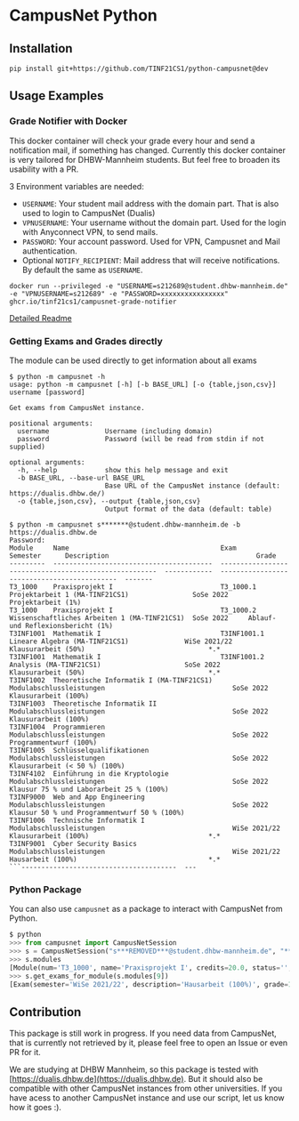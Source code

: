# CampusNet Python

## Installation

```
pip install git+https://github.com/TINF21CS1/python-campusnet@dev
```

## Usage Examples

### Grade Notifier with Docker

This docker container will check your grade every hour and send a notification mail, if something has changed. Currently this docker container is very tailored for DHBW-Mannheim students. But feel free to broaden its usability with a PR.

3 Environment variables are needed:

* `USERNAME`: Your student mail address with the domain part. That is also used to login to CampusNet (Dualis)
* `VPNUSERNAME`: Your username without the domain part. Used for the login with Anyconnect VPN, to send mails.
* `PASSWORD`: Your account password. Used for VPN, Campusnet and Mail authentication.
* Optional `NOTIFY_RECIPIENT`: Mail address that will receive notifications. By default the same as `USERNAME`.

```
docker run --privileged -e "USERNAME=s212689@student.dhbw-mannheim.de" -e "VPNUSERNAME=s212689" -e "PASSWORD=xxxxxxxxxxxxxxxx" ghcr.io/tinf21cs1/campusnet-grade-notifier
```

[Detailed Readme](./grades-docker/Readme.md)

### Getting Exams and Grades directly

The module can be used directly to get information about all exams

```
$ python -m campusnet -h
usage: python -m campusnet [-h] [-b BASE_URL] [-o {table,json,csv}] username [password]

Get exams from CampusNet instance.

positional arguments:
  username              Username (including domain)
  password              Password (will be read from stdin if not supplied)

optional arguments:
  -h, --help            show this help message and exit
  -b BASE_URL, --base-url BASE_URL
                        Base URL of the CampusNet instance (default: https://dualis.dhbw.de/)
  -o {table,json,csv}, --output {table,json,csv}
                        Output format of the data (default: table)
```

```
$ python -m campusnet s*******@student.dhbw-mannheim.de -b https://dualis.dhbw.de
Password: 
Module     Name                                      Exam                                                    Semester      Description                                     Grade
---------  ----------------------------------------  ------------------------------------------------------  ------------  --------------------------------------------  -------
T3_1000    Praxisprojekt I                           T3_1000.1 Projektarbeit 1 (MA-TINF21CS1)                SoSe 2022     Projektarbeit (1%)
T3_1000    Praxisprojekt I                           T3_1000.2 Wissenschaftliches Arbeiten 1 (MA-TINF21CS1)  SoSe 2022     Ablauf- und Reflexionsbericht (1%)
T3INF1001  Mathematik I                              T3INF1001.1 Lineare Algebra (MA-TINF21CS1)              WiSe 2021/22  Klausurarbeit (50%)                               *.*
T3INF1001  Mathematik I                              T3INF1001.2 Analysis (MA-TINF21CS1)                     SoSe 2022     Klausurarbeit (50%)                               *.*
T3INF1002  Theoretische Informatik I (MA-TINF21CS1)  Modulabschlussleistungen                                SoSe 2022     Klausurarbeit (100%)
T3INF1003  Theoretische Informatik II                Modulabschlussleistungen                                SoSe 2022     Klausurarbeit (100%)
T3INF1004  Programmieren                             Modulabschlussleistungen                                SoSe 2022     Programmentwurf (100%)
T3INF1005  Schlüsselqualifikationen                  Modulabschlussleistungen                                SoSe 2022     Klausurarbeit (< 50 %) (100%)
T3INF4102  Einführung in die Kryptologie             Modulabschlussleistungen                                SoSe 2022     Klausur 75 % und Laborarbeit 25 % (100%)
T3INF9000  Web and App Engineering                   Modulabschlussleistungen                                SoSe 2022     Klausur 50 % und Programmentwurf 50 % (100%)
T3INF1006  Technische Informatik I                   Modulabschlussleistungen                                WiSe 2021/22  Klausurarbeit (100%)                              *.*
T3INF9001  Cyber Security Basics                     Modulabschlussleistungen                                WiSe 2021/22  Hausarbeit (100%)                                 *.*
```---------------------------------------  ---
```

### Python Package

You can also use `campusnet` as a package to interact with CampusNet from Python.

```python
$ python
>>> from campusnet import CampusNetSession
>>> s = CampusNetSession("s***REMOVED***@student.dhbw-mannheim.de", "***REMOVED***")
>>> s.modules
[Module(num='T3_1000', name='Praxisprojekt I', credits=20.0, status='', semesters=['SoSe 2022'], id='381683598069776', grade=None), Module(num='T3INF1001', name='Mathematik I', credits=8.0, status='', semesters=['SoSe 2022', 'WiSe 2021/22'], id='380685560144022', grade=None), Module(num='T3INF1002', name='Theoretische Informatik I (MA-TINF21CS1)', credits=5.0, status='', semesters=['SoSe 2022'], id='382855008624547', grade=None), Module(num='T3INF1003', name='Theoretische Informatik II', credits=5.0, status='', semesters=['SoSe 2022'], id='382214102615788', grade=None), Module(num='T3INF1004', name='Programmieren', credits=9.0, status='', semesters=['SoSe 2022'], id='379974839816701', grade=None), Module(num='T3INF1005', name='Schlüsselqualifikationen', credits=5.0, status='', semesters=['SoSe 2022'], id='379974840574866', grade=None), Module(num='T3INF4102', name='Einführung in die Kryptologie', credits=5.0, status='', semesters=['SoSe 2022'], id='382214104541196', grade=None), Module(num='T3INF9000', name='Web and App Engineering', credits=5.0, status='', semesters=['SoSe 2022'], id='379974842066225', grade=None), Module(num='T3INF1006', name='Technische Informatik I', credits=5.0, status='bestanden', semesters=['WiSe 2021/22'], id='380703425164844', grade=1.2), Module(num='T3INF9001', name='Cyber Security Basics', credits=3.0, status='bestanden', semesters=['WiSe 2021/22'], id='379974841329087', grade=1.6)]
>>> s.get_exams_for_module(s.modules[9])
[Exam(semester='WiSe 2021/22', description='Hausarbeit (100%)', grade=1.6)]
```

## Contribution

This package is still work in progress. If you need data from CampusNet, that is currently not retrieved by it, please feel free to open an Issue or even PR for it.

We are studying at DHBW Mannheim, so this package is tested with [https://dualis.dhbw.de](https://dualis.dhbw.de). But it should also be compatible with other CampusNet instances from other universities. If you have acess to another CampusNet instance and use our script, let us know how it goes :).
